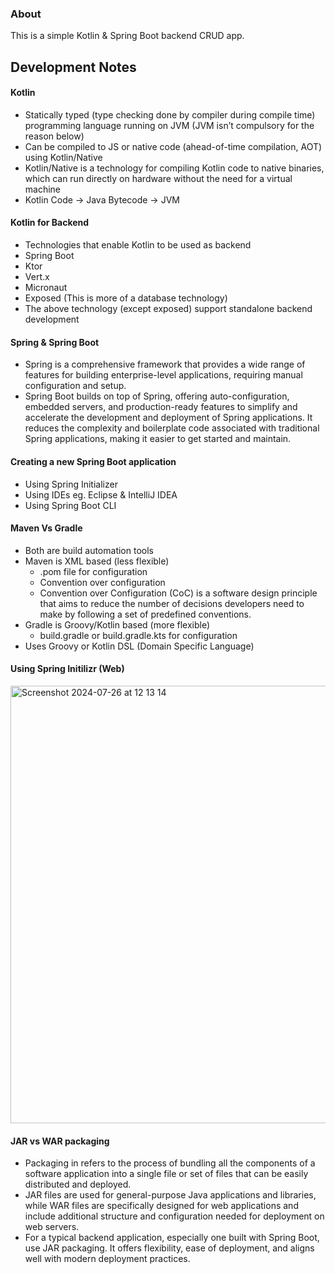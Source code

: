 ### About
This is a simple Kotlin & Spring Boot backend CRUD app. 


## Development Notes

#### Kotlin
- Statically typed (type checking done by compiler during compile time) programming language running on JVM (JVM isn’t compulsory for the reason below)
- Can be compiled to JS or native code (ahead-of-time compilation, AOT) using Kotlin/Native
- Kotlin/Native is a technology for compiling Kotlin code to native binaries, which can run directly on hardware without the need for a virtual machine
- Kotlin Code -> Java Bytecode -> JVM

#### Kotlin for Backend
- Technologies that enable Kotlin to be used as backend
- Spring Boot
- Ktor
- Vert.x
- Micronaut
- Exposed (This is more of a database technology)
- The above technology (except exposed) support standalone backend development 

#### Spring & Spring Boot
- Spring is a comprehensive framework that provides a wide range of features for building enterprise-level applications, requiring manual configuration and setup.
- Spring Boot builds on top of Spring, offering auto-configuration, embedded servers, and production-ready features to simplify and accelerate the development and deployment of Spring applications. It reduces the complexity and boilerplate code associated with traditional Spring applications, making it easier to get started and maintain.

#### Creating a new Spring Boot application
- Using Spring Initializer
- Using IDEs eg. Eclipse & IntelliJ IDEA
- Using Spring Boot CLI

#### Maven Vs Gradle
- Both are build automation tools
- Maven is XML based (less flexible)
    -  .pom file for configuration
    -  Convention over configuration
    - Convention over Configuration (CoC) is a software design principle that aims to reduce the number of decisions developers need to make by following a set of predefined conventions. 
- Gradle is Groovy/Kotlin based (more flexible)
    - build.gradle or build.gradle.kts for configuration
- Uses Groovy or Kotlin DSL (Domain Specific Language)

#### Using Spring Initilizr (Web)
<img width="700" alt="Screenshot 2024-07-26 at 12 13 14" src="https://github.com/user-attachments/assets/e79529d5-f0c7-455e-b2ab-4a6c4a0965ed">

#### JAR vs WAR packaging
- Packaging in refers to the process of bundling all the components of a software application into a single file or set of files that can be easily distributed and deployed.
- JAR files are used for general-purpose Java applications and libraries, while WAR files are specifically designed for web applications and include additional structure and configuration needed for deployment on web servers.
- For a typical backend application, especially one built with Spring Boot, use JAR packaging. It offers flexibility, ease of deployment, and aligns well with modern deployment practices.
